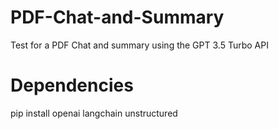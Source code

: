 # PDF-Chat-and-Summary
Test for a PDF Chat and summary using the GPT 3.5 Turbo API

# Dependencies
pip install openai langchain unstructured
